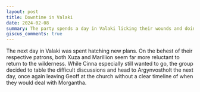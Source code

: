 ```yaml
---
layout: post
title: Downtime in Valaki
date: 2024-02-08
summary: The party spends a day in Valaki licking their wounds and doing yoga.
giscus_comments: true
---
```


The next day in Valaki was spent hatching new plans. On the behest of their respective patrons, both Xuza and Marillion seem far more reluctant to return to the wilderness. While Cinna especially still wanted to go, the group decided to table the difficult discussions and head to Argynvostholt the next day, once again leaving Geoff at the church without a clear timeline of when they would deal with Morgantha.
